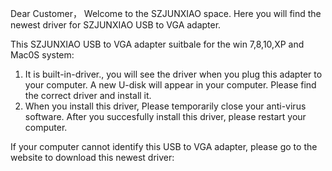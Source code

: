 Dear Customer，
Welcome to the SZJUNXIAO space.
Here you will find the newest driver for SZJUNXIAO USB to VGA adapter.

This SZJUNXIAO  USB to VGA adapter suitbale for the win 7,8,10,XP and Mac0S system:
1. It is built-in-driver., you will see the driver when you plug this adapter to your computer. A new U-disk will appear in your computer. Please find the correct driver and install it.
2. When you install this driver, Please temporarily close your anti-virus software. After you succesfully install this driver, please restart your computer.


If your computer cannot identify this USB to VGA adapter, please go to the website to download this newest driver:



